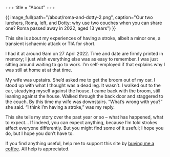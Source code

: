 +++
title = "About"
+++

<div class="img-container">
{{ image_full(path="/about/roma-and-dotty-2.png", caption="Our two lurchers, Roma, left, and Dotty: why use two couches when you can share one? Roma passed away in 2022, aged 13 years") }}
</div>

This site is about my experiences of having a stroke, albeit a minor one, a transient ischaemic attack or TIA for short.

I had it at around 9am on 27 April 2022. Time and date are firmly printed in memory; I just wish everything else was as easy to remember. I was just sitting around waiting to go to work. I’m self-employed if that explains why I was still at home at at that time.

My wife was upstairs. She’d asked me to get the broom out of my car. I stood up with what I thought was a dead leg. It wasn’t. I walked out to the car, steadying myself against the house. I came back with the broom, still leaning against the house. Walked through the back door and staggered to the couch. By this time my wife was downstairs. “What’s wrong with you?” she said. “I think I’m having a stroke,” was my reply.

This site tells my story over the past year or so – what has happened, what to expect… If indeed, you can expect anything, because I’m told strokes affect everyone differently. But you might find some of it useful; I hope you do, but I hope you don’t have to.

If you find anything useful, help me to support this site by [buying me a coffee](https://www.buymeacoffee.com/jeffpporteD). All help is appreciated.